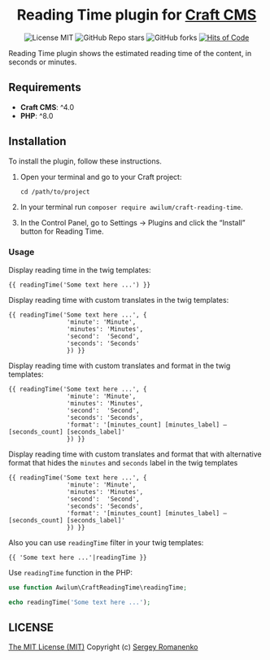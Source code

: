 <h1 align="center">Reading Time plugin for <a href="https://github.com/craftcms">Craft CMS</a></h1>

<p align="center">
<img src="https://img.shields.io/badge/license-MIT-blue.svg?label=License" alt="License MIT"> <img alt="GitHub Repo stars" src="https://img.shields.io/github/stars/awilum/craft-reading-time?label=Stars"> <img alt="GitHub forks" src="https://img.shields.io/github/forks/awilum/craft-reading-time?label=Forks"> <a href="https://hitsofcode.com"><img alt="Hits of Code" src="https://hitsofcode.com/github/awilum/craft-reading-time?branch=1.x"></a>
</p>

Reading Time plugin shows the estimated reading time of the content, in seconds or minutes.

## Requirements

* **Craft CMS**: ^4.0
* **PHP**: ^8.0

## Installation

To install the plugin, follow these instructions.

1. Open your terminal and go to your Craft project:
    ```
    cd /path/to/project
    ```

2. In your terminal run `composer require awilum/craft-reading-time`.

3. In the Control Panel, go to Settings → Plugins and click the “Install” button for Reading Time.

### Usage

Display reading time in the twig templates:

```
{{ readingTime('Some text here ...') }}
```

Display reading time with custom translates in the twig templates:

```
{{ readingTime('Some text here ...', {
                'minute': 'Minute',
                'minutes': 'Minutes',
                'second':  'Second',
                'seconds': 'Seconds'
                }) }}
```

Display reading time with custom translates and format in the twig templates:

```
{{ readingTime('Some text here ...', {
                'minute': 'Minute',
                'minutes': 'Minutes',
                'second':  'Second',
                'seconds': 'Seconds',
                'format': '[minutes_count] [minutes_label] – [seconds_count] [seconds_label]'
                }) }}
```

Display reading time with custom translates and format that with alternative format that hides the `minutes` and `seconds` label in the twig templates

```
{{ readingTime('Some text here ...', {
                'minute': 'Minute',
                'minutes': 'Minutes',
                'second':  'Second',
                'seconds': 'Seconds',
                'format': '[minutes_count] [minutes_label] – [seconds_count] [seconds_label]'
                }) }}
```

Also you can use `readingTime` filter in your twig templates: 

```
{{ 'Some text here ...'|readingTime }}
```

Use `readingTime` function in the PHP:

```php
use function Awilum\CraftReadingTime\readingTime;

echo readingTime('Some text here ...');
```

## LICENSE
[The MIT License (MIT)](https://github.com/awilum/craft-reading-time/blob/master/LICENSE.md)
Copyright (c) [Sergey Romanenko](https://awilum.github.io/)
